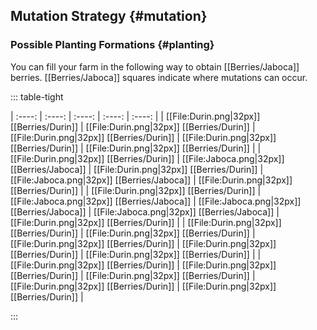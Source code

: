 ## Mutation Strategy {#mutation}

### Possible Planting Formations {#planting}

You can fill your farm in the following way to obtain [[Berries/Jaboca]] berries.
[[Berries/Jaboca]] squares indicate where mutations can occur.

::: table-tight

| :----: | :----: | :----: | :----: | :----: |
| [[File:Durin.png\|32px]] [[Berries/Durin]] | [[File:Durin.png\|32px]] [[Berries/Durin]] | [[File:Durin.png\|32px]] [[Berries/Durin]] | [[File:Durin.png\|32px]] [[Berries/Durin]] | [[File:Durin.png\|32px]] [[Berries/Durin]] |
| [[File:Durin.png\|32px]] [[Berries/Durin]] | [[File:Jaboca.png\|32px]] [[Berries/Jaboca]] | [[File:Durin.png\|32px]] [[Berries/Durin]] | [[File:Jaboca.png\|32px]] [[Berries/Jaboca]] | [[File:Durin.png\|32px]] [[Berries/Durin]] |
| [[File:Durin.png\|32px]] [[Berries/Durin]] | [[File:Jaboca.png\|32px]] [[Berries/Jaboca]] | [[File:Jaboca.png\|32px]] [[Berries/Jaboca]] | [[File:Jaboca.png\|32px]] [[Berries/Jaboca]] | [[File:Durin.png\|32px]] [[Berries/Durin]] |
| [[File:Durin.png\|32px]] [[Berries/Durin]] | [[File:Durin.png\|32px]] [[Berries/Durin]] | [[File:Durin.png\|32px]] [[Berries/Durin]] | [[File:Durin.png\|32px]] [[Berries/Durin]] | [[File:Durin.png\|32px]] [[Berries/Durin]] |
| [[File:Durin.png\|32px]] [[Berries/Durin]] | [[File:Durin.png\|32px]] [[Berries/Durin]] | [[File:Durin.png\|32px]] [[Berries/Durin]] | [[File:Durin.png\|32px]] [[Berries/Durin]] | [[File:Durin.png\|32px]] [[Berries/Durin]] |


:::